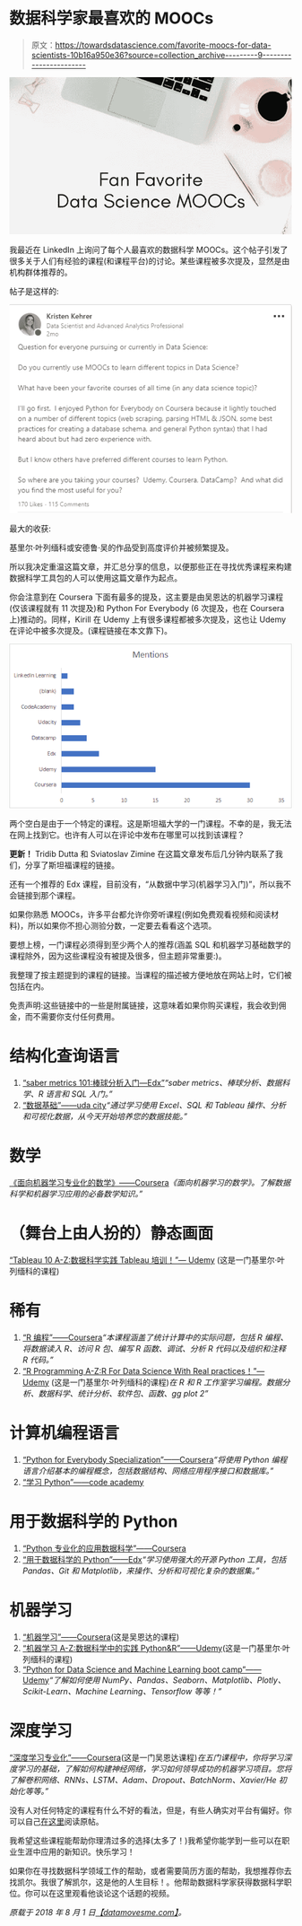 # 数据科学家最喜欢的 MOOCs

> 原文：<https://towardsdatascience.com/favorite-moocs-for-data-scientists-10b16a950e36?source=collection_archive---------9----------------------->

![](img/92d5e90c22a360a4e528b104f426a684.png)

我最近在 LinkedIn 上询问了每个人最喜欢的数据科学 MOOCs。这个帖子引发了很多关于人们有经验的课程(和课程平台)的讨论。某些课程被多次提及，显然是由机构群体推荐的。

帖子是这样的:

![](img/e5e33ab08d016ba43f9f8c585ef099ca.png)

最大的收获:

基里尔·叶列缅科或安德鲁·吴的作品受到高度评价并被频繁提及。

所以我决定重温这篇文章，并汇总分享的信息，以便那些正在寻找优秀课程来构建数据科学工具包的人可以使用这篇文章作为起点。

你会注意到在 Coursera 下面有最多的提及，这主要是由吴恩达的机器学习课程(仅该课程就有 11 次提及)和 Python For Everybody (6 次提及，也在 Coursera 上)推动的。同样，Kirill 在 Udemy 上有很多课程都被多次提及，这也让 Udemy 在评论中被多次提及。(课程链接在本文靠下)。

![](img/8394758b064170a873c4b2341ce55913.png)

两个空白是由于一个特定的课程。这是斯坦福大学的一门课程。不幸的是，我无法在网上找到它。也许有人可以在评论中发布在哪里可以找到该课程？

**更新！** Tridib Dutta 和 Sviatoslav Zimine 在这篇文章发布后几分钟内联系了我们，分享了斯坦福课程的链接。

还有一个推荐的 Edx 课程，目前没有，“从数据中学习(机器学习入门)”，所以我不会链接到那个课程。

如果你熟悉 MOOCs，许多平台都允许你旁听课程(例如免费观看视频和阅读材料)，所以如果你不担心测验分数，一定要去看看这个选项。

要想上榜，一门课程必须得到至少两个人的推荐(涵盖 SQL 和机器学习基础数学的课程除外，因为这些课程没有被提及很多，但主题非常重要:)。

我整理了按主题提到的课程的链接。当课程的描述被方便地放在网站上时，它们被包括在内。

免责声明:这些链接中的一些是附属链接，这意味着如果你购买课程，我会收到佣金，而不需要你支付任何费用。

# 结构化查询语言

1.  [“saber metrics 101:棒球分析入门—Edx”](https://www.edx.org/course/sabermetrics-101-introduction-baseball-bux-sabr101x-0)*“saber metrics、棒球分析、数据科学、R 语言和 SQL 入门。”*
2.  [“数据基础”——uda city](https://eg.udacity.com/course/data-foundations-nanodegree--nd100)*“通过学习使用 Excel、SQL 和 Tableau 操作、分析和可视化数据，从今天开始培养您的数据技能。”*

# 数学

[《面向机器学习专业化的数学》——Coursera](https://click.linksynergy.com/deeplink?id=qBzelsuolGo&mid=40328&murl=https%3A%2F%2Fwww.coursera.org%2Fspecializations%2Fmathematics-machine-learning)*《面向机器学习的数学》。了解数据科学和机器学习应用的必备数学知识。”*

# （舞台上由人扮的）静态画面

[“Tableau 10 A-Z:数据科学实践 Tableau 培训！”— Udemy](https://click.linksynergy.com/deeplink?id=qBzelsuolGo&mid=39197&murl=https%3A%2F%2Fwww.udemy.com%2Ftableau10%2F) (这是一门基里尔·叶列缅科的课程)

# 稀有

1.  [“R 编程”——Coursera](https://click.linksynergy.com/deeplink?id=qBzelsuolGo&mid=40328&murl=https%3A%2F%2Fwww.coursera.org%2Flearn%2Fr-programming)*“本课程涵盖了统计计算中的实际问题，包括 R 编程、将数据读入 R、访问 R 包、编写 R 函数、调试、分析 R 代码以及组织和注释 R 代码。”*
2.  [“R Programming A-Z:R For Data Science With Real practices！”— Udemy](https://click.linksynergy.com/deeplink?id=qBzelsuolGo&mid=39197&murl=https%3A%2F%2Fwww.udemy.com%2Fr-programming%2F) (这是一门基里尔·叶列缅科的课程)*在 R 和 R 工作室学习编程。数据分析、数据科学、统计分析、软件包、函数、gg plot 2”*

# 计算机编程语言

1.  [“Python for Everybody Specialization”——Coursera](https://click.linksynergy.com/deeplink?id=qBzelsuolGo&mid=40328&murl=https%3A%2F%2Fwww.coursera.org%2Fspecializations%2Fpython)*“将使用 Python 编程语言介绍基本的编程概念，包括数据结构、网络应用程序接口和数据库。”*
2.  [“学习 Python”——code academy](https://www.codecademy.com/learn/learn-python)

# 用于数据科学的 Python

1.  [“Python 专业化的应用数据科学”——Coursera](https://click.linksynergy.com/deeplink?id=qBzelsuolGo&mid=40328&murl=https%3A%2F%2Fwww.coursera.org%2Fspecializations%2Fdata-science-python)
2.  [“用于数据科学的 Python”——Edx](https://www.edx.org/course/python-data-science-uc-san-diegox-dse200x)*“学习使用强大的开源 Python 工具，包括 Pandas、Git 和 Matplotlib，来操作、分析和可视化复杂的数据集。”*

# 机器学习

1.  [“机器学习”——Coursera](https://click.linksynergy.com/deeplink?id=qBzelsuolGo&mid=40328&murl=https%3A%2F%2Fwww.coursera.org%2Flearn%2Fmachine-learning)(这是吴恩达的课程)
2.  [“机器学习 A-Z:数据科学中的实践 Python&R”——Udemy](https://click.linksynergy.com/deeplink?id=qBzelsuolGo&mid=39197&murl=https%3A%2F%2Fwww.udemy.com%2Fmachinelearning%2F)(这是一门基里尔·叶列缅科的课程)
3.  [“Python for Data Science and Machine Learning boot camp”——Udemy](https://click.linksynergy.com/deeplink?id=qBzelsuolGo&mid=39197&murl=https%3A%2F%2Fwww.udemy.com%2Fpython-for-data-science-and-machine-learning-bootcamp%2F)*“了解如何使用 NumPy、Pandas、Seaborn、Matplotlib、Plotly、Scikit-Learn、Machine Learning、Tensorflow 等等！”*

# 深度学习

[“深度学习专业化”——Coursera](https://click.linksynergy.com/deeplink?id=qBzelsuolGo&mid=40328&murl=https%3A%2F%2Fwww.coursera.org%2Fspecializations%2Fdeep-learning)(这是一门吴恩达课程)*在五门课程中，你将学习深度学习的基础，了解如何构建神经网络，学习如何领导成功的机器学习项目。您将了解卷积网络、RNNs、LSTM、Adam、Dropout、BatchNorm、Xavier/He 初始化等等。”*

没有人对任何特定的课程有什么不好的看法，但是，有些人确实对平台有偏好。你可以自己[在这里](https://www.linkedin.com/feed/update/urn:li:activity:6407943319850147840)阅读原帖。

我希望这些课程能帮助你理清过多的选择(太多了！)我希望你能学到一些可以在职业生涯中应用的新知识。快乐学习！

如果你在寻找数据科学领域工作的帮助，或者需要简历方面的帮助，我想推荐你去找凯尔。我很了解凯尔，这是他的人生目标！。他帮助数据科学家获得数据科学职位。你可以在这里观看他谈论这个话题的视频。

*原载于 2018 年 8 月 1 日*[*【datamovesme.com】*](https://datamovesme.com/2018/08/01/favorite-moocs-for-data-scientists/)*。*